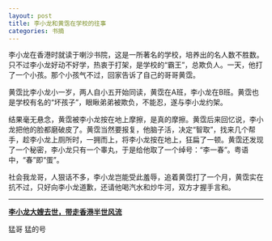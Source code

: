 ```yaml
---
layout: post
title: 李小龙和黄霑在学校的往事
categories: 书摘
---
```


李小龙在香港时就读于喇沙书院，这是一所著名的学校，培养出的名人数不胜数。只不过李小龙好动不好学，热衷于打架，是学校的“霸王”，总欺负人。一天，他打了一个小孩。那个小孩气不过，回家告诉了自己的哥哥黄霑。

黄霑比李小龙小一岁，两人自小五开始同读，黄霑在A班，李小龙在B班。黄霑也是学校有名的“坏孩子”，眼瞅弟弟被欺负，不能忍，遂与李小龙约架。

结果毫无悬念，黄霑被李小龙按在地上摩擦，是真的摩擦。黄霑后来回忆说，李小龙把他的脸都磨破皮了。黄霑当然要报复，他脑子活，决定“智取”，找来几个帮手，趁李小龙上厕所时，一拥而上，将李小龙按在地上，狂扁了一顿。黄霑还发现了一个秘密，李小龙只有一个睾丸，于是给他取了一个绰号：“李一春”。粤语中，“春”即“蛋”。

社会我龙哥，人狠话不多，李小龙岂能受此羞辱，追着黄霑打了一个月，黄霑实在抗不过，只好向李小龙道歉，还请他喝汽水和炒牛河，双方才握手言和。

---

**[李小龙大嫂去世，带走香港半世风流](https://mp.weixin.qq.com/s/ryz-WTVYkYksuYj55OKz1g)**

猛哥 猛的号